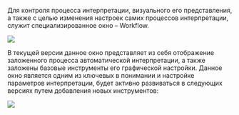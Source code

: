 Для контроля процесса интерпретации, визуального его представления, а также с целью изменения настроек самих процессов интерпретации, служит специализированное окно – Workflow.

![](http://gamma-wellbore.com/wp-content/uploads/2023/02/image58.png)

В текущей версии данное окно представляет из себя отображение заложенного процесса автоматической интерпретации, а также заложены базовые инструменты его графической настройки. Данное окно является одним из ключевых в понимании и настройке параметров интерпретации, будет активно развиваться в следующих версиях путем добавления новых инструментов:

![](http://gamma-wellbore.com/wp-content/uploads/2023/02/image59.png)